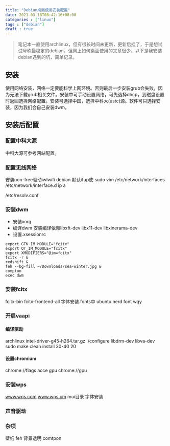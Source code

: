 ```yaml
---
title: "Debian桌面使用安装配置"
date: 2021-03-16T08:42:16+08:00
categories : ["linux"]
tags : ["debian"]
draft : true
---
```

> 笔记本一直使用archlinux，但有很长时间未更新，更新后挂了，于是想试试号称最稳定的debian。但网上如何桌面使用的文章很少。以下是我安装debian遇到的坑，简单记录。

## 安装
使用网络安装，网络一定要能科学上网环境。否则最后一步安装grub会失败，因为无法下载grub相关文件。安装中可手动设置网络，可先选择dhcp，到磁盘设置时返回选择网络配置。安装可选择中国，选择中科大(ustc)源。软件可只选择安装，因为我们会自己安装dwm。
## 安装后配置
### 配置中科大源
中科大源可参考网站配置。
### 配置无线网络
安装non-free驱动iwlwifi
debian 默认ifup使
sudo vim /etc/network/interfaces
/etc/network/interface.d
ip a

/etc/resolv.conf




### 安装dwm
- 安装xorg
- 编译dwm
  安装编译依赖libxft-dev libx11-dev libxinerama-dev 
- 设置.xsessionrc
```
export GTK_IM_MODULE="fcitx"
export QT_IM_MODULE="fcitx"
export XMODIFIERS="@im=fcitx"
fcitx -r &
redshift &
feh --bg-fill ~/Downloads/sea-winter.jpg &
compton
exec dwm
```
### 安装fcitx
fcitx-bin fcitx-frontend-all
字体安装.fonts中
ubuntu nerd font 
wqy

### 开启vaapi 
#### 编译驱动
archlinux  intel-driver-g45-h264.tar.gz
./configure
libdrm-dev
libva-dev
sudo make clean install
30-40 20
#### 设置chromium
chrome://flags
acce
gpu
chrome://gpu
### 安装wps
www.wps.com
www.wps.cm
mui目录
字体安装
### 声音驱动
### 杂项
   壁纸
   feh
   背景透明
   comtpon
